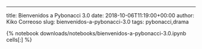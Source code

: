 ---
title: Bienvenidos a Pybonacci 3.0
date: 2018-10-06T11:19:00+00:00
author: Kiko Correoso 
slug: bienvenidos-a-pybonacci-3.0 
tags: pybonacci,drama


{% notebook downloads/notebooks/bienvenidos-a-pybonacci-3.0.ipynb cells[:] %}
